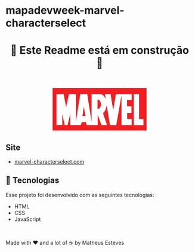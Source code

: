 # mapadevweek-marvel-characterselect

<h1 align="center">
 🚧 Este Readme está em construção 🚧
</h1>

<br>

<p align="center">
  <img alt="marvel" src="src/imagens/marvel.svg" width="50%">
</p>

## Site
- [marvel-characterselect.com](https://omatheusesteves.github.io/mapadevweek-marvel-characterselect/)

## 🚀 Tecnologias

Esse projeto foi desenvolvido com as seguintes tecnologias:

- HTML
- CSS
- JavaScript

<br>

Made with ♥ and a lot of ☕ by Matheus Esteves
